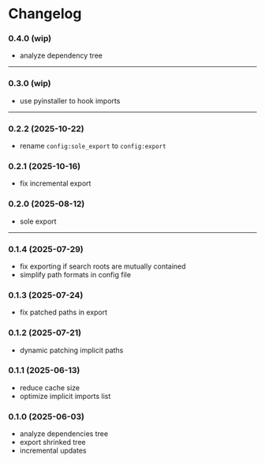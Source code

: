 # Changelog

### 0.4.0 (wip)

- analyze dependency tree

---

### 0.3.0 (wip)

- use pyinstaller to hook imports

---

### 0.2.2 (2025-10-22)

- rename `config:sole_export` to `config:export`

### 0.2.1 (2025-10-16)

- fix incremental export

### 0.2.0 (2025-08-12)

- sole export

---

### 0.1.4 (2025-07-29)

- fix exporting if search roots are mutually contained
- simplify path formats in config file

### 0.1.3 (2025-07-24)

- fix patched paths in export

### 0.1.2 (2025-07-21)

- dynamic patching implicit paths

### 0.1.1 (2025-06-13)

- reduce cache size
- optimize implicit imports list

### 0.1.0 (2025-06-03)

- analyze dependencies tree
- export shrinked tree
- incremental updates
